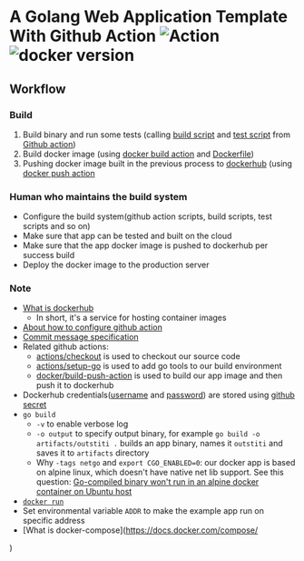 # A Golang Web Application Template With Github Action  ![Action](https://github.com/chfanghr/oustiti/workflows/Action/badge.svg) ![docker version](https://img.shields.io/docker/v/chfanghr/outstiti?label=docker)

## Workflow

###  Build
1. Build binary and run some tests (calling [build script](tools/build.sh) and [test script](tools/test.sh) from [Github action](https://github.com/chfanghr/oustiti/blob/master/.github/workflows/action.yml#L14))
2. Build docker image (using [docker build action](https://github.com/chfanghr/oustiti/blob/master/.github/workflows/action.yml#L19) and [Dockerfile](tools/Dockerfile))
3. Pushing docker image built in the previous process to [dockerhub](https://hub.docker.com/repository/docker/chfanghr/outstiti) (using [docker push action](https://github.com/chfanghr/oustiti/blob/master/.github/workflows/action.yml#L23)

### Human who maintains the build system
* Configure the build system(github action scripts, build scripts, test scripts and so on)
* Make sure that app can be tested and built on the cloud
* Make sure that the app docker image is pushed to dockerhub per success build
* Deploy the docker image to the production server 

### Note
* [What is dockerhub](https://docs.docker.com/docker-hub/)
    - In short, it's a service for hosting container images
* [About how to configure github action](https://docs.github.com/en/actions/getting-started-with-github-actions)
* [Commit message specification](https://gist.github.com/brianclements/841ea7bffdb01346392c) 
* Related github actions:
    - [actions/checkout](https://github.com/actions/checkout) is used to checkout our source code
    - [actions/setup-go](https://github.com/actions/setup-go) is used to add go tools to our build environment
    - [docker/build-push-action](https://github.com/docker/build-push-action) is used to build our app image and then push it to dockerhub 
* Dockerhub credentials([username](https://github.com/chfanghr/oustiti/blob/master/.github/workflows/action.yml#L22) and [password](https://github.com/chfanghr/oustiti/blob/master/.github/workflows/action.yml#L23)) are stored using [github secret](https://docs.github.com/en/actions/configuring-and-managing-workflows/using-variables-and-secrets-in-a-workflow)
* `go build` 
    - `-v` to enable verbose log
    - `-o output` to specify output binary, for example `go build -o artifacts/outstiti .` builds an app binary, names it `outstiti` and saves it to `artifacts` directory
    - Why `-tags netgo` and  `export CGO_ENABLED=0`: our docker app is based on alpine linux, which doesn't have native net lib support. See this question: [Go-compiled binary won't run in an alpine docker container on Ubuntu host](https://stackoverflow.com/questions/36279253/go-compiled-binary-wont-run-in-an-alpine-docker-container-on-ubuntu-host)
* [`docker run`](https://docs.docker.com/engine/reference/run/)
* Set environmental variable `ADDR` to make the example app run on specific address  
* [What is docker-compose](https://docs.docker.com/compose/
<!--hello world-->
)
